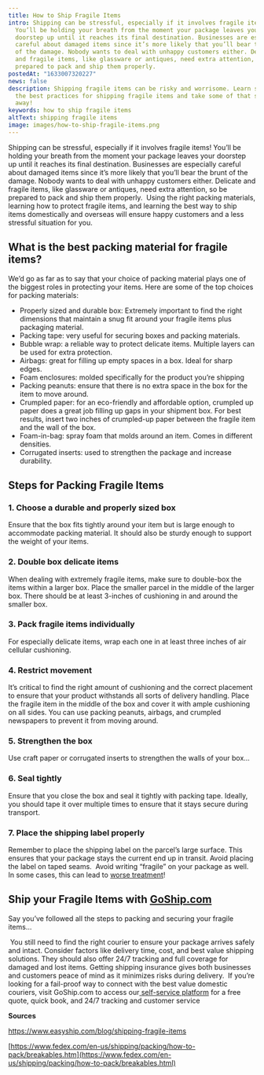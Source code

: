 ```yaml
---
title: How to Ship Fragile Items
intro: Shipping can be stressful, especially if it involves fragile items!
  You’ll be holding your breath from the moment your package leaves your
  doorstep up until it reaches its final destination. Businesses are especially
  careful about damaged items since it’s more likely that you’ll bear the brunt
  of the damage. Nobody wants to deal with unhappy customers either. Delicate
  and fragile items, like glassware or antiques, need extra attention, so be
  prepared to pack and ship them properly.
postedAt: "1633007320227"
news: false
description: Shipping fragile items can be risky and worrisome. Learn some of
  the best practices for shipping fragile items and take some of that stress
  away!
keywords: how to ship fragile items
altText: shipping fragile items
image: images/how-to-ship-fragile-items.png
---
```



Shipping can be stressful, especially if it involves fragile items! You’ll be holding your breath from the moment your package leaves your doorstep up until it reaches its final destination. Businesses are especially careful about damaged items since it’s more likely that you’ll bear the brunt of the damage. Nobody wants to deal with unhappy customers either. Delicate and fragile items, like glassware or antiques, need extra attention, so be prepared to pack and ship them properly.  Using the right packing materials, learning how to protect fragile items, and learning the best way to ship items domestically and overseas will ensure happy customers and a less stressful situation for you. 

## What is the best packing material for fragile items?

We’d go as far as to say that your choice of packing material plays one of the biggest roles in protecting your items. Here are some of the top choices for packing materials:  

* Properly sized and durable box: Extremely important to find the right dimensions that maintain a snug fit around your fragile items plus packaging material. 
* Packing tape: very useful for securing boxes and packing materials. 
* Bubble wrap: a reliable way to protect delicate items. Multiple layers can be used for extra protection. 
* Airbags: great for filling up empty spaces in a box. Ideal for sharp edges. 
* Foam enclosures: molded specifically for the product you’re shipping 
* Packing peanuts: ensure that there is no extra space in the box for the item to move around. 
* Crumpled paper: for an eco-friendly and affordable option, crumpled up paper does a great job filling up gaps in your shipment box. For best results, insert two inches of crumpled-up paper between the fragile item and the wall of the box. 
* Foam-in-bag: spray foam that molds around an item. Comes in different densities. 
* Corrugated inserts: used to strengthen the package and increase durability.

## Steps for Packing Fragile Items 

### 1. Choose a durable and properly sized box

Ensure that the box fits tightly around your item but is large enough to accommodate packing material. It should also be sturdy enough to support the weight of your items. 

### 2. Double box delicate items 

When dealing with extremely fragile items, make sure to double-box the items within a larger box. Place the smaller parcel in the middle of the larger box. There should be at least 3-inches of cushioning in and around the smaller box. 

### 3. Pack fragile items individually 

For especially delicate items, wrap each one in at least three inches of air cellular cushioning.  

### 4. Restrict movement

It’s critical to find the right amount of cushioning and the correct placement to ensure that your product withstands all sorts of delivery handling. Place the fragile item in the middle of the box and cover it with ample cushioning on all sides. You can use packing peanuts, airbags, and crumpled newspapers to prevent it from moving around. 

### 5. Strengthen the box

Use craft paper or corrugated inserts to strengthen the walls of your box…  

### 6. Seal tightly

Ensure that you close the box and seal it tightly with packing tape. Ideally, you should tape it over multiple times to ensure that it stays secure during transport. 

### 7. Place the shipping label properly

Remember to place the shipping label on the parcel’s large surface. This ensures that your package stays the current end up in transit. Avoid placing the label on taped seams.  Avoid writing “fragile” on your package as well. In some cases, this can lead to [worse treatment](https://lifehacker.com/writing-fragile-on-a-package-may-result-in-worse-trea-1458730236)! 

## Ship your Fragile Items with [GoShip.com](http://goship.com/)

Say you’ve followed all the steps to packing and securing your fragile items…  

 You still need to find the right courier to ensure your package arrives safely and intact. Consider factors like delivery time, cost, and best value shipping solutions. They should also offer 24/7 tracking and full coverage for damaged and lost items. Getting shipping insurance gives both businesses and customers peace of mind as it minimizes risks during delivery.  If you’re looking for a fail-proof way to connect with the best value domestic couriers, visit GoShip.com to access our[ self-service platform](http://goship.com/) for a free quote, quick book, and 24/7 tracking and customer service

**Sources** 

<https://www.easyship.com/blog/shipping-fragile-items> 

[https://www.fedex.com/en-us/shipping/packing/how-to-pack/breakables.htm](https://www.fedex.com/en-us/shipping/packing/how-to-pack/breakables.html)

